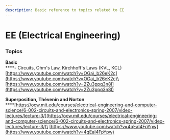 ```yaml
---
description: Basic reference to topics related to EE
---
```


# EE (Electrical Engineering)

### Topics

**Basic** \
****- Circuits, Ohm's Law, Kirchhoff's Laws (KVL, KCL)\
[https://www.youtube.com/watch?v=OGa\_b26eK2c](https://www.youtube.com/watch?v=OGa\_b26eK2c)\
[https://www.youtube.com/watch?v=2Zu3ppq3n8I](https://www.youtube.com/watch?v=2Zu3ppq3n8I)

**Superposition, Thévenin and Norton**\
****[https://ocw.mit.edu/courses/electrical-engineering-and-computer-science/6-002-circuits-and-electronics-spring-2007/video-lectures/lecture-3/](https://ocw.mit.edu/courses/electrical-engineering-and-computer-science/6-002-circuits-and-electronics-spring-2007/video-lectures/lecture-3/)\
[https://www.youtube.com/watch?v=4qEaI4FpYpw](https://www.youtube.com/watch?v=4qEaI4FpYpw)

